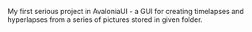 My first serious project in AvaloniaUI - a GUI for creating timelapses and hyperlapses from a series of pictures stored in given folder.
